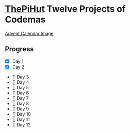 # [ThePiHut](ThePiHut.com/advent) Twelve Projects of Codemas

[Advent Calendar Image](images/adventcalendar.jpg)

## Progress
- [x] Day 1
- [x] Day 2
- [] Day 3
- [] Day 4
- [] Day 5
- [] Day 6
- [] Day 7
- [] Day 8
- [] Day 9
- [] Day 10
- [] Day 11
- [] Day 12